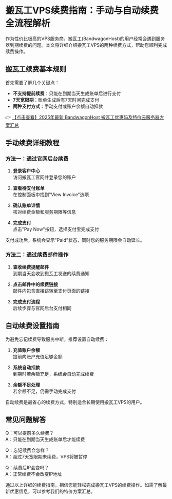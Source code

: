 # 搬瓦工VPS续费指南：手动与自动续费全流程解析

作为性价比极高的VPS服务商，搬瓦工(BandwagonHost)的用户经常会遇到服务器到期续费的问题。本文将详细介绍搬瓦工VPS的两种续费方式，帮助您顺利完成续费操作。

## 搬瓦工续费基本规则

首先需要了解几个关键点：
- **不支持提前续费**：只能在到期当天生成账单后进行支付
- **7天宽限期**：账单生成后有7天时间完成支付
- **两种支付方式**：手动支付或账户余额自动扣款

👉 [【点击查看】2025年最新 BandwagonHost 搬瓦工优惠码及特价云服务器方案汇总](https://bit.ly/banwagon)

## 手动续费详细教程

### 方法一：通过官网后台续费

1. **登录客户中心**  
   访问搬瓦工官网并登录您的账户

2. **查看待支付账单**  
   在控制面板中找到"View Invoice"选项

3. **确认账单详情**  
   核对续费金额和服务期限等信息

4. **完成支付**  
   点击"Pay Now"按钮，选择支付宝完成支付

支付成功后，系统会显示"Paid"状态，同时您的服务期限会自动延长。

### 方法二：通过续费邮件操作

1. **查收续费提醒邮件**  
   到期当天会收到搬瓦工发送的续费通知

2. **点击邮件中的续费链接**  
   邮件内包含直接跳转至支付页面的链接

3. **完成支付流程**  
   后续步骤与官网后台支付相同

## 自动续费设置指南

为避免忘记续费导致服务中断，推荐设置自动续费：

1. **充值账户余额**  
   提前向账户充值足够金额

2. **系统自动扣款**  
   到期时若余额充足，系统会自动完成续费

3. **余额不足处理**  
   若余额不足，仍需手动完成支付

自动续费是最省心的续费方式，特别适合长期使用搬瓦工VPS的用户。

## 常见问题解答

Q：可以提前多久续费？  
A：只能在到期当天生成账单后才能续费

Q：忘记续费会怎样？  
A：超过7天宽限期未续费，VPS将被暂停

Q：续费后IP会变吗？  
A：正常续费不会改变IP地址

通过以上详细的续费指南，相信您能轻松完成搬瓦工VPS的续费操作。如需了解最新优惠信息，可以参考我们的特价方案汇总。